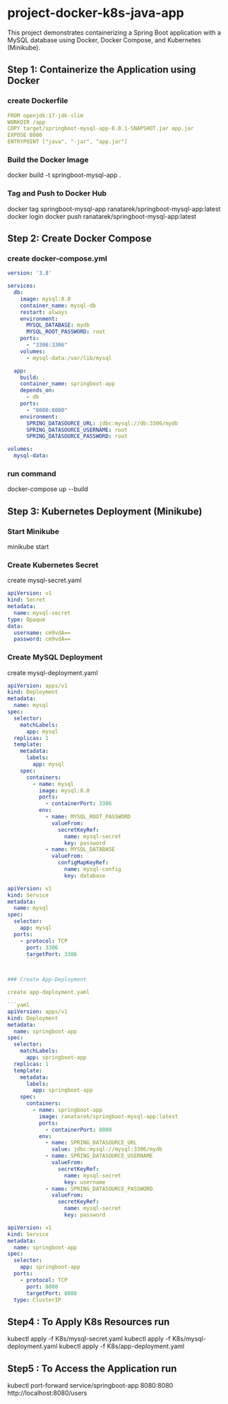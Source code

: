 # project-docker-k8s-java-app

This project demonstrates containerizing a Spring Boot application with a MySQL database using Docker, Docker Compose, and Kubernetes (Minikube).

##  Step 1: Containerize the Application using Docker

### create Dockerfile

```yaml
FROM openjdk:17-jdk-slim
WORKDIR /app
COPY target/springboot-mysql-app-0.0.1-SNAPSHOT.jar app.jar
EXPOSE 8080
ENTRYPOINT ["java", "-jar", "app.jar"]
```

 ### Build the Docker Image 

docker build -t springboot-mysql-app .

### Tag and Push to Docker Hub

docker tag springboot-mysql-app ranatarek/springboot-mysql-app:latest
docker login
docker push ranatarek/springboot-mysql-app:latest


## Step 2: Create Docker Compose

 ### create docker-compose.yml

```yaml
version: '3.8'

services:
  db:
    image: mysql:8.0
    container_name: mysql-db
    restart: always
    environment:
      MYSQL_DATABASE: mydb
      MYSQL_ROOT_PASSWORD: root
    ports:
      - "3306:3306"
    volumes:
      - mysql-data:/var/lib/mysql

  app:
    build: .
    container_name: springboot-app
    depends_on:
      - db
    ports:
      - "8080:8080"
    environment:
      SPRING_DATASOURCE_URL: jdbc:mysql://db:3306/mydb
      SPRING_DATASOURCE_USERNAME: root
      SPRING_DATASOURCE_PASSWORD: root

volumes:
  mysql-data: 
  ```

### run command

docker-compose up --build


## Step 3: Kubernetes Deployment (Minikube)
 
### Start Minikube

minikube start

### Create Kubernetes Secret 

create mysql-secret.yaml

```yaml
apiVersion: v1
kind: Secret
metadata:
  name: mysql-secret
type: Opaque
data:
  username: cm9vdA==      
  password: cm9vdA==
```   

### Create MySQL Deployment

create mysql-deployment.yaml

```yaml
apiVersion: apps/v1
kind: Deployment
metadata:
  name: mysql
spec:
  selector:
    matchLabels:
      app: mysql
  replicas: 1
  template:
    metadata:
      labels:
        app: mysql
    spec:
      containers:
        - name: mysql
          image: mysql:8.0
          ports:
            - containerPort: 3306
          env:
            - name: MYSQL_ROOT_PASSWORD
              valueFrom:
                secretKeyRef:
                  name: mysql-secret
                  key: password
            - name: MYSQL_DATABASE
              valueFrom:
                configMapKeyRef:
                  name: mysql-config
                  key: database

apiVersion: v1
kind: Service
metadata:
  name: mysql
spec:
  selector:
    app: mysql
  ports:
    - protocol: TCP
      port: 3306
      targetPort: 3306 
      ```


### Create App-Deployment

create app-deployment.yaml

```yaml
apiVersion: apps/v1
kind: Deployment
metadata:
  name: springboot-app
spec:
  selector:
    matchLabels:
      app: springboot-app
  replicas: 1
  template:
    metadata:
      labels:
        app: springboot-app
    spec:
      containers:
        - name: springboot-app
          image: ranatarek/springboot-mysql-app:latest   
          ports:
            - containerPort: 8080
          env:
            - name: SPRING_DATASOURCE_URL
              value: jdbc:mysql://mysql:3306/mydb
            - name: SPRING_DATASOURCE_USERNAME
              valueFrom:
                secretKeyRef:
                  name: mysql-secret
                  key: username
            - name: SPRING_DATASOURCE_PASSWORD
              valueFrom:
                secretKeyRef:
                  name: mysql-secret
                  key: password

apiVersion: v1
kind: Service
metadata:
  name: springboot-app
spec:
  selector:
    app: springboot-app
  ports:
    - protocol: TCP
      port: 8080
      targetPort: 8080
  type: ClusterIP
  ```


 ## Step4 : To Apply K8s Resources run

kubectl apply -f K8s/mysql-secret.yaml
kubectl apply -f K8s/mysql-deployment.yaml
kubectl apply -f K8s/app-deployment.yaml

## Step5 : To Access the Application run

 kubectl port-forward service/springboot-app 8080:8080
 http://localhost:8080/users
 











